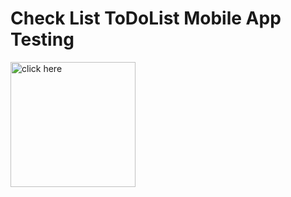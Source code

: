 <div align=left>
  <h1>Check List ToDoList Mobile App Testing</h1>
<p><a href="https://docs.google.com/spreadsheets/d/1-tzWYWn6zO83FXZ3aIEHZQnhWMEOlkWsN2d_Dal-WXo/edit?usp=sharing">
  <img src="https://lh3.ggpht.com/e3oZddUHSC6EcnxC80rl_6HbY94sM63dn6KrEXJ-C4GIUN-t1XM0uYA_WUwyhbIHmVMH=w300" title="click here" width="200" height="200"/>
</a>
  </p>
  
           
